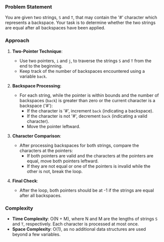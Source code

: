 ### Problem Statement
You are given two strings, `S` and `T`, that may contain the '#' character which represents a backspace. Your task is to determine whether the two strings are equal after all backspaces have been applied.

### Approach
1. **Two-Pointer Technique**:
   - Use two pointers, `i` and `j`, to traverse the strings `S` and `T` from the end to the beginning.
   - Keep track of the number of backspaces encountered using a variable `back`.

2. **Backspace Processing**:
   - For each string, while the pointer is within bounds and the number of backspaces (`back`) is greater than zero or the current character is a backspace ('#'):
     - If the character is '#', increment `back` (indicating a backspace).
     - If the character is not '#', decrement `back` (indicating a valid character).
     - Move the pointer leftward.
     
3. **Character Comparison**:
   - After processing backspaces for both strings, compare the characters at the pointers:
     - If both pointers are valid and the characters at the pointers are equal, move both pointers leftward.
     - If they are not equal or one of the pointers is invalid while the other is not, break the loop.

4. **Final Check**:
   - After the loop, both pointers should be at -1 if the strings are equal after all backspaces.

### Complexity
- **Time Complexity**: O(N + M), where N and M are the lengths of strings `S` and `T`, respectively. Each character is processed at most once.
- **Space Complexity**: O(1), as no additional data structures are used beyond a few variables.

